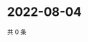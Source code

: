 # 2022-08-04

共 0 条

<!-- BEGIN WEIBO -->
<!-- 最后更新时间 Thu Aug 04 2022 06:01:13 GMT+0800 (China Standard Time) -->

<!-- END WEIBO -->
